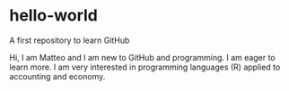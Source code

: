 # hello-world
A first repository to learn GitHub

Hi, I am Matteo and I am new to GitHub and programming. I am eager to learn more. I am very interested in programming languages (R) applied to accounting and economy. 
